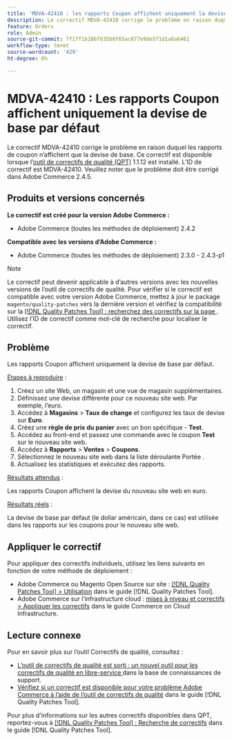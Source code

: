```yaml
---
title: 'MDVA-42410 : les rapports Coupon affichent uniquement la devise de base par défaut'
description: Le correctif MDVA-42410 corrige le problème en raison duquel les rapports de coupon n’affichent que la devise de base. Ce correctif est disponible lorsque l’[outil de correctifs de qualité (QPT)](https://experienceleague.adobe.com/en/docs/commerce-knowledge-base/kb/announcements/commerce-announcements/magento-quality-patches-released-new-tool-to-self-serve-quality-patches) 1.1.12 est installé. L’ID de correctif est MDVA-42410. Veuillez noter que le problème doit être corrigé dans Adobe Commerce 2.4.5.
feature: Orders
role: Admin
source-git-commit: 7f17f1b286f635b8f65ac877e9de5f1d1a6a6461
workflow-type: tm+mt
source-wordcount: '429'
ht-degree: 0%

---
```


# MDVA-42410 : Les rapports Coupon affichent uniquement la devise de base par défaut

Le correctif MDVA-42410 corrige le problème en raison duquel les rapports de coupon n’affichent que la devise de base. Ce correctif est disponible lorsque l’[outil de correctifs de qualité (QPT)](https://experienceleague.adobe.com/en/docs/commerce-knowledge-base/kb/announcements/commerce-announcements/magento-quality-patches-released-new-tool-to-self-serve-quality-patches) 1.1.12 est installé. L’ID de correctif est MDVA-42410. Veuillez noter que le problème doit être corrigé dans Adobe Commerce 2.4.5.

## Produits et versions concernés

**Le correctif est créé pour la version Adobe Commerce :**

* Adobe Commerce (toutes les méthodes de déploiement) 2.4.2

**Compatible avec les versions d’Adobe Commerce :**

* Adobe Commerce (toutes les méthodes de déploiement) 2.3.0 - 2.4.3-p1

>[!NOTE]
>
>Le correctif peut devenir applicable à d’autres versions avec les nouvelles versions de l’outil de correctifs de qualité. Pour vérifier si le correctif est compatible avec votre version Adobe Commerce, mettez à jour le package `magento/quality-patches` vers la dernière version et vérifiez la compatibilité sur la [[!DNL Quality Patches Tool] : recherchez des correctifs sur la page ](https://experienceleague.adobe.com/en/docs/commerce-knowledge-base/kb/announcements/commerce-announcements/magento-quality-patches-released-new-tool-to-self-serve-quality-patches). Utilisez l’ID de correctif comme mot-clé de recherche pour localiser le correctif.

## Problème

Les rapports Coupon affichent uniquement la devise de base par défaut.

<u>Étapes à reproduire</u> :

1. Créez un site Web, un magasin et une vue de magasin supplémentaires.
1. Définissez une devise différente pour ce nouveau site web. Par exemple, l’euro.
1. Accédez à **Magasins** > **Taux de change** et configurez les taux de devise sur **Euro**.
1. Créez une **règle de prix du panier** avec un bon spécifique - **Test**.
1. Accédez au front-end et passez une commande avec le coupon **Test** sur le nouveau site web.
1. Accédez à **Rapports** > **Ventes** > **Coupons**.
1. Sélectionnez le nouveau site web dans la liste déroulante Portée .
1. Actualisez les statistiques et exécutez des rapports.

<u>Résultats attendus</u> :

Les rapports Coupon affichent la devise du nouveau site web en euro.

<u>Résultats réels</u> :

La devise de base par défaut (le dollar américain, dans ce cas) est utilisée dans les rapports sur les coupons pour le nouveau site web.

## Appliquer le correctif

Pour appliquer des correctifs individuels, utilisez les liens suivants en fonction de votre méthode de déploiement :

* Adobe Commerce ou Magento Open Source sur site : [[!DNL Quality Patches Tool] > Utilisation](/help/tools/quality-patches-tool/usage.md) dans le guide [!DNL Quality Patches Tool].
* Adobe Commerce sur l’infrastructure cloud : [mises à niveau et correctifs > Appliquer les correctifs](https://experienceleague.adobe.com/docs/commerce-cloud-service/user-guide/develop/upgrade/apply-patches.html) dans le guide Commerce on Cloud Infrastructure.

## Lecture connexe

Pour en savoir plus sur l’outil Correctifs de qualité, consultez :

* [ L’outil de correctifs de qualité est sorti : un nouvel outil pour les correctifs de qualité en libre-service ](https://experienceleague.adobe.com/en/docs/commerce-knowledge-base/kb/announcements/commerce-announcements/magento-quality-patches-released-new-tool-to-self-serve-quality-patches) dans la base de connaissances de support.
* [Vérifiez si un correctif est disponible pour votre problème Adobe Commerce à l’aide de l’outil de correctifs de qualité](/help/tools/quality-patches-tool/patches-available-in-qpt/check-patch-for-magento-issue-with-magento-quality-patches.md) dans le guide [!DNL Quality Patches Tool].

Pour plus d&#39;informations sur les autres correctifs disponibles dans QPT, reportez-vous à [[!DNL Quality Patches Tool] : Recherche de correctifs](https://experienceleague.adobe.com/tools/commerce-quality-patches/index.html) dans le guide [!DNL Quality Patches Tool].
